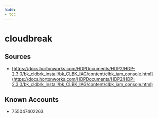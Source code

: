 ```yaml
---
hide:
- toc
---
```


# cloudbreak

## Sources

*   [https://docs.hortonworks.com/HDPDocuments/HDP2/HDP-2.3.0/bk_cldbrk_install/bk_CLBK_IAG/content/clbk_iam_console.html](https://docs.hortonworks.com/HDPDocuments/HDP2/HDP-2.3.0/bk_cldbrk_install/bk_CLBK_IAG/content/clbk_iam_console.html)

## Known Accounts

*   755047402263